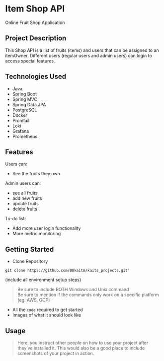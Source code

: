 # Item Shop API
Online Fruit Shop Application 
## Project Description
This Shop API is a list of fruits (items) and users that can be assigned to an itemOwner. Different users (regular users and admin users) can login to access special features. 

## Technologies Used
- Java
- Spring Boot 
- Spring MVC
- Spring Data JPA
- PostgreSQL
- Docker
- Promtail
- Loki
- Grafana
- Prometheus

## Features
Users can: 
   - See the fruits they own

Admin users can: 
   - see all fruits
   - add new fruits
   - update fruits
   - delete fruits

To-do list:
- Add more user login functionality 
- More metric monitoring 

## Getting Started
- Clone Repository 

`git clone https://github.com/00kaitm/kaits_projects.git'`


(include all environment setup steps)

> Be sure to include BOTH Windows and Unix command  
> Be sure to mention if the commands only work on a specific platform (eg. AWS, GCP)

- All the `code` required to get started
- Images of what it should look like

## Usage

> Here, you instruct other people on how to use your project after they’ve installed it. This would also be a good place to include screenshots of your project in action.
